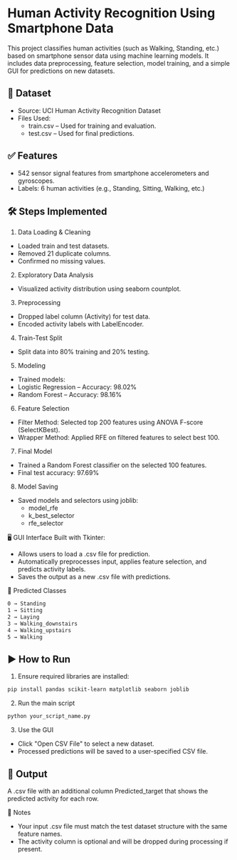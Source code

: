 # Human Activity Recognition Using Smartphone Data
This project classifies human activities (such as Walking, Standing, etc.) based on smartphone sensor data using machine learning models. It includes data preprocessing, feature selection, model training, and a simple GUI for predictions on new datasets.

## 📂 Dataset
- Source: UCI Human Activity Recognition Dataset
- Files Used:
  - train.csv – Used for training and evaluation.
  - test.csv – Used for final predictions.

## ✅ Features
- 542 sensor signal features from smartphone accelerometers and gyroscopes.
- Labels: 6 human activities (e.g., Standing, Sitting, Walking, etc.)

## 🛠️ Steps Implemented
1. Data Loading & Cleaning
- Loaded train and test datasets.
- Removed 21 duplicate columns.
- Confirmed no missing values.

2. Exploratory Data Analysis
- Visualized activity distribution using seaborn countplot.

3. Preprocessing
- Dropped label column (Activity) for test data.
- Encoded activity labels with LabelEncoder.

4. Train-Test Split
- Split data into 80% training and 20% testing.

5. Modeling
- Trained models:
- Logistic Regression – Accuracy: 98.02%
- Random Forest – Accuracy: 98.16%

6. Feature Selection
- Filter Method: Selected top 200 features using ANOVA F-score (SelectKBest).
- Wrapper Method: Applied RFE on filtered features to select best 100.

7. Final Model
- Trained a Random Forest classifier on the selected 100 features.
- Final test accuracy: 97.69%

8. Model Saving
- Saved models and selectors using joblib:
  - model_rfe
  - k_best_selector
  - rfe_selector

🖥️ GUI Interface
Built with Tkinter:
- Allows users to load a .csv file for prediction.
- Automatically preprocesses input, applies feature selection, and predicts activity labels.
- Saves the output as a new .csv file with predictions.

🎯 Predicted Classes
```bash
0 → Standing  
1 → Sitting  
2 → Laying  
3 → Walking_downstairs  
4 → Walking_upstairs  
5 → Walking
```
## ▶️ How to Run
1. Ensure required libraries are installed:
```bash
pip install pandas scikit-learn matplotlib seaborn joblib
```
2. Run the main script
```bash
python your_script_name.py
```
3. Use the GUI
- Click "Open CSV File" to select a new dataset.
- Processed predictions will be saved to a user-specified CSV file.

## 📁 Output
A .csv file with an additional column Predicted_target that shows the predicted activity for each row.

📌 Notes
- Your input .csv file must match the test dataset structure with the same feature names.
- The activity column is optional and will be dropped during processing if present.



